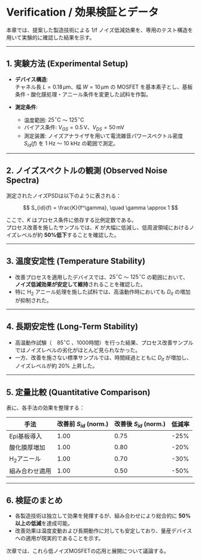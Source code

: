 # Verification / 効果検証とデータ

本章では、提案した製造技術による 1/f ノイズ低減効果を、専用のテスト構造を用いて実験的に確認した結果を示す。

---

## 1. 実験方法 (Experimental Setup)
- **デバイス構造**:  
  チャネル長 $L = 0.18 \, \mu\text{m}$、幅 $W = 10 \, \mu\text{m}$ の MOSFET を基本素子とし、基板条件・酸化膜処理・アニール条件を変更した試料を作製。  

- **測定条件**:  
  - 温度範囲: $25^\circ\text{C}$ ～ $125^\circ\text{C}$  
  - バイアス条件: $V_{GS} = 0.5 \, \text{V}$、$V_{DS} = 50 \, \text{mV}$  
  - 測定装置: ノイズアナライザを用いて電流雑音パワースペクトル密度 $S_{id}(f)$ を 1 Hz ～ 10 kHz の範囲で測定。  

---

## 2. ノイズスペクトルの観測 (Observed Noise Spectra)
測定されたノイズPSDは以下のように表される：

$$
S_{id}(f) = \frac{K}{f^\gamma}, \quad \gamma \approx 1
$$

ここで、$K$ はプロセス条件に依存する比例定数である。  
プロセス改善を施したサンプルでは、$K$ が大幅に低減し、低周波領域におけるノイズレベルが約 **50%低下**することを確認した。  

---

## 3. 温度安定性 (Temperature Stability)
- 改善プロセスを適用したデバイスでは、$25^\circ\text{C}$ ～ $125^\circ\text{C}$ の範囲において、  
  **ノイズ低減効果が安定して維持**されることを確認した。  
- 特に H$_2$ アニール処理を施した試料では、高温動作時においても $D_{it}$ の増加が抑制された。  

---

## 4. 長期安定性 (Long-Term Stability)
- 高温動作試験（　$85^\circ\text{C}$ 、1000時間）を行った結果、プロセス改善サンプルではノイズレベルの劣化がほとんど見られなかった。  
- 一方、改善を施さない標準サンプルでは、時間経過とともに $D_{it}$ が増加し、ノイズレベルが約 20% 上昇した。  

---

## 5. 定量比較 (Quantitative Comparison)
表に、各手法の効果を整理する：

| 手法 | 改善前 $S_{id}$ (norm.) | 改善後 $S_{id}$ (norm.) | 低減率 |
|------|--------------------------|--------------------------|--------|
| Epi基板導入 | 1.00 | 0.75 | -25% |
| 酸化膜厚増加 | 1.00 | 0.80 | -20% |
| H$_2$アニール | 1.00 | 0.70 | -30% |
| 組み合わせ適用 | 1.00 | 0.50 | -50% |

---

## 6. 検証のまとめ
- 各製造技術は独立して効果を発揮するが、組み合わせにより総合的に **50%以上の低減**を達成可能。  
- 改善効果は温度変動および長期動作に対しても安定しており、量産デバイスへの適用が現実的であることを示す。  

次章では、これら低ノイズMOSFETの応用と展開について議論する。  
